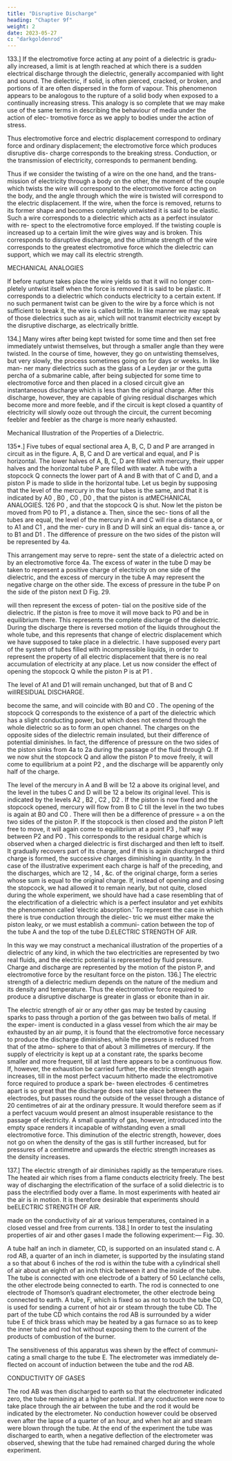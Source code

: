```yaml
---
title: "Disruptive Discharge"
heading: "Chapter 9f"
weight: 2
date: 2023-05-27
c: "darkgoldenrod"
---
```



133.] If the electromotive force acting at any point of a dielectric is gradu- ally increased, a limit is at length reached at which there is a sudden electrical discharge through the dielectric, generally accompanied with light and sound. The dielectric, if solid, is often pierced, cracked, or broken, and portions of it are often dispersed in the form of vapour. This phenomenon appears to be analogous to the rupture of a solid body when exposed to a continually increasing stress. This analogy is so complete that we may make use of the same terms in describing the behaviour of media under the action of elec- tromotive force as we apply to bodies under the action of stress. 

Thus electromotive force and electric displacement correspond to ordinary force and ordinary displacement; the electromotive force which produces disruptive dis- charge corresponds to the breaking stress. Conduction, or the transmission of electricity, corresponds to permanent bending.

Thus if we consider the twisting of a wire on the one hand, and the trans- mission of electricity through a body on the other, the moment of the couple which twists the wire will correspond to the electromotive force acting on the body, and the angle through which the wire is twisted will correspond to the electric displacement. If the wire, when the force is removed, returns to its former shape and becomes completely untwisted it is said to be elastic. Such a wire corresponds to a dielectric which acts as a perfect insulator with re- spect to the electromotive force employed. If the twisting couple is increased up to a certain limit the wire gives way and is broken. This corresponds to disruptive discharge, and the ultimate strength of the wire corresponds to the greatest electromotive force which the dielectric can support, which we may call its electric strength.

MECHANICAL ANALOGIES


If before rupture takes place the wire yields so that it will no longer com-
pletely untwist itself when the force is removed it is said to be plastic. It
corresponds to a dielectric which conducts electricity to a certain extent.
If no such permanent twist can be given to the wire by a force which is not
sufficient to break it, the wire is called brittle. In like manner we may speak
of those dielectrics such as air, which will not transmit electricity except by
the disruptive discharge, as electrically brittle.

134.] Many wires after being kept twisted for some time and then set free
immediately untwist themselves, but through a smaller angle than they were
twisted. In the course of time, however, they go on untwisting themselves, but
very slowly, the process sometimes going on for days or weeks. In like man-
ner many dielectrics such as the glass of a Leyden jar or the gutta percha of
a submarine cable, after being subjected for some time to electromotive force
and then placed in a closed circuit give an instantaneous discharge which is
less than the original charge. After this discharge, however, they are capable
of giving residual discharges which become more and more feeble, and if the
circuit is kept closed a quantity of electricity will slowly ooze out through the
circuit, the current becoming feebler and feebler as the charge is more nearly
exhausted.

Mechanical Illustration of the Properties of a Dielectric.

135*.] Five tubes of equal sectional area A, B, C, D and P are arranged
in circuit as in the figure. A, B, C and D are vertical and equal, and P is
horizontal.
The lower halves of A, B, C, D are filled with mercury, their upper halves
and the horizontal tube P are filled with water.
A tube with a stopcock Q connects the lower part of A and B with that of
C and D, and a piston P is made to slide in the horizontal tube.
Let us begin by supposing that the level of the mercury in the four tubes
is the same, and that it is indicated by A0 , B0 , C0 , D0 , that the piston is atMECHANICAL ANALOGIES.
126
P0 , and that the stopcock Q is shut.
Now let the piston be moved from P0
to P1 , a distance a. Then, since the sec-
tions of all the tubes are equal, the level
of the mercury in A and C will rise a
distance a, or to A1 and C1 , and the mer-
cury in B and D will sink an equal dis-
tance a, or to B1 and D1 .
The difference of pressure on the two
sides of the piston will be represented by
4a.

This arrangement may serve to repre-
sent the state of a dielectric acted on by
an electromotive force 4a.
The excess of water in the tube D may
be taken to represent a positive charge of
electricity on one side of the dielectric,
and the excess of mercury in the tube A
may represent the negative charge on the
other side. The excess of pressure in the
tube P on the side of the piston next D
Fig. 29.

will then represent the excess of poten-
tial on the positive side of the dielectric.
If the piston is free to move it will move back to P0 and be in equilibrium
there. This represents the complete discharge of the dielectric.
During the discharge there is reversed motion of the liquids throughout the
whole tube, and this represents that change of electric displacement which
we have supposed to take place in a dielectric.
I have supposed every part of the system of tubes filled with incompressible
liquids, in order to represent the property of all electric displacement that
there is no real accumulation of electricity at any place.
Let us now consider the effect of opening the stopcock Q while the piston
P is at P1 .

The level of A1 and D1 will remain unchanged, but that of B and C willRESIDUAL DISCHARGE.

become the same, and will coincide with B0 and C0 .
The opening of the stopcock Q corresponds to the existence of a part of
the dielectric which has a slight conducting power, but which does not extend
through the whole dielectric so as to form an open channel.
The charges on the opposite sides of the dielectric remain insulated, but
their difference of potential diminishes.
In fact, the difference of pressure on the two sides of the piston sinks from
4a to 2a during the passage of the fluid through Q.
If we now shut the stopcock Q and allow the piston P to move freely, it
will come to equilibrium at a point P2 , and the discharge will be apparently
only half of the charge.

The level of the mercury in A and B will be 12 a above its original level,
and the level in the tubes C and D will be 12 a below its original level. This
is indicated by the levels A2 , B2 , C2 , D2 .
If the piston is now fixed and the stopcock opened, mercury will flow from
B to C till the level in the two tubes is again at B0 and C0 . There will then
be a difference of pressure = a on the two sides of the piston P. If the
stopcock is then closed and the piston P left free to move, it will again come
to equilibrium at a point P3 , half way between P2 and P0 . This corresponds
to the residual charge which is observed when a charged dielectric is first
discharged and then left to itself. It gradually recovers part of its charge, and
if this is again discharged a third charge is formed, the successive charges
diminishing in quantity. In the case of the illustrative experiment each charge
is half of the preceding, and the discharges, which are 12 , 14 , &c. of the original
charge, form a series whose sum is equal to the original charge.
If, instead of opening and closing the stopcock, we had allowed it to remain
nearly, but not quite, closed during the whole experiment, we should have had
a case resembling that of the electrification of a dielectric which is a perfect
insulator and yet exhibits the phenomenon called ‘electric absorption.’
To represent the case in which there is true conduction through the dielec-
tric we must either make the piston leaky, or we must establish a communi-
cation between the top of the tube A and the top of the tube D.ELECTRIC STRENGTH OF AIR.

In this way we may construct a mechanical illustration of the properties of
a dielectric of any kind, in which the two electricities are represented by two
real fluids, and the electric potential is represented by fluid pressure. Charge
and discharge are represented by the motion of the piston P, and electromotive
force by the resultant force on the piston.
136.] The electric strength of a dielectric medium depends on the nature
of the medium and its density and temperature. Thus the electromotive force
required to produce a disruptive discharge is greater in glass or ebonite than
in air.

The electric strength of air or any other gas may be tested by causing sparks
to pass through a portion of the gas between two balls of metal. If the exper-
iment is conducted in a glass vessel from which the air may be exhausted by
an air pump, it is found that the electromotive force necessary to produce the
discharge diminishes, while the pressure is reduced from that of the atmo-
sphere to that of about 3 millimetres of mercury. If the supply of electricity
is kept up at a constant rate, the sparks become smaller and more frequent,
till at last there appears to be a continuous flow. If, however, the exhaustion
be carried further, the electric strength again increases, till in the most perfect
vacuum hitherto made the electromotive force required to produce a spark be-
tween electrodes ·6 centimetres apart is so great that the discharge does not
take place between the electrodes, but passes round the outside of the vessel
through a distance of 20 centimetres of air at the ordinary pressure. It would
therefore seem as if a perfect vacuum would present an almost insuperable
resistance to the passage of electricity. A small quantity of gas, however,
introduced into the empty space renders it incapable of withstanding even a
small electromotive force. This diminution of the electric strength, however,
does not go on when the density of the gas is still further increased, but for
pressures of a centimetre and upwards the electric strength increases as the
density increases.

137.] The electric strength of air diminishes rapidly as the temperature
rises. The heated air which rises from a flame conducts electricity freely. The
best way of discharging the electrification of the surface of a solid dielectric
is to pass the electrified body over a flame. In most experiments with heated
air the air is in motion. It is therefore desirable that experiments should beELECTRIC STRENGTH OF AIR.

made on the conductivity of air at various temperatures, contained in a closed
vessel and free from currents.
138.] In order to test the insulating properties of air and other gases I made
the following experiment:—
Fig. 30.

A tube half an inch in diameter, CD, is supported on an insulated stand
c. A rod AB, a quarter of an inch in diameter, is supported by the insulating
stand a so that about 6 inches of the rod is within the tube with a cylindrical
shell of air about an eighth of an inch thick between it and the inside of the
tube. The tube is connected with one electrode of a battery of 50 Leclanché
cells, the other electrode being connected to earth. The rod is connected to
one electrode of Thomson’s quadrant electrometer, the other electrode being
connected to earth. A tube, F, which is fixed so as not to touch the tube CD,
is used for sending a current of hot air or steam through the tube CD. The
part of the tube CD which contains the rod AB is surrounded by a wider
tube E of thick brass which may be heated by a gas furnace so as to keep the
inner tube and rod hot without exposing them to the current of the products
of combustion of the burner.

The sensitiveness of this apparatus was shewn by the effect of communi-
cating a small charge to the tube E. The electrometer was immediately de-
flected on account of induction between the tube and the rod AB. 

CONDUCTIVITY OF GASES

The rod AB
was then discharged to earth so that the electrometer indicated zero, the tube remaining at a higher potential. If any conduction were now to take place
through the air between the tube and the rod it would be indicated by the
electrometer. No conduction however could be observed even after the lapse
of a quarter of an hour, and when hot air and steam were blown through the
tube. At the end of the experiment the tube was discharged to earth, when a
negative deflection of the electrometer was observed, shewing that the tube
had remained charged during the whole experiment.
